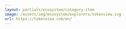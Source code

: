 ```yaml
---
layout: partials/ecosystem/category-item
image: /assets/img/ecosystem/explorers/tokenview.svg
url: https://tokenview.com/en/
---
```

